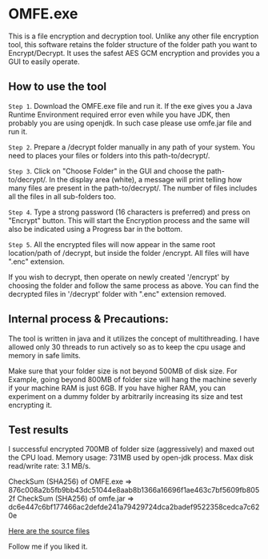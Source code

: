 # OMFE.exe
This is a file encryption and decryption tool. Unlike any other file encryption tool, this software retains the folder structure of the folder path you want to Encrypt/Decrypt. It uses the safest AES GCM encryption and provides you a GUI to easily operate.

## How to use the tool

`Step 1`. Download the OMFE.exe file and run it. If the exe gives you a Java Runtime Environment required error even while you have JDK, then probably you are using openjdk. In such case please use omfe.jar file and run it.

`Step 2`. Prepare a /decrypt folder manually in any path of your system. You need to places your files or folders into this path-to/decrypt/.

`Step 3`. Click on "Choose Folder" in the GUI and choose the path-to/decrypt/. In the display area (white), a message will print telling how many files are present in the path-to/decrypt/. The number of files includes all the files in all sub-folders too.

`Step 4`. Type a strong password (16 characters is preferred) and press on "Encrypt" button. This will start the Encryption process and the same will also be indicated using a Progress bar in the bottom.

`Step 5`. All the encrypted files will now appear in the same root location/path of /decrypt, but inside the folder /encrypt. All files will have ".enc" extension.

If you wish to decrypt, then operate on newly created '/encrypt' by choosing the folder and follow the same process as above. You can find the decrypted files in '/decrypt' folder with ".enc" extension removed.

## Internal process & Precautions: 

The tool is written in java and it utilizes the concept of multithreading. I have allowed only 30 threads to run actively so as to keep the cpu usage and memory in safe limits. 

Make sure that your folder size is not beyond 500MB of disk size. For Example, going beyond 800MB of folder size will hang the machine severly if your machine RAM is just 6GB. If you have higher RAM, you can experiment on a dummy folder by arbitrarily increasing its size and test encrypting it.

## Test results

I successful encrypted 700MB of folder size (aggressively) and maxed out the CPU load.
Memory usage: 731MB used by open-jdk process.
Max disk read/write rate: 3.1 MB/s.

CheckSum (SHA256) of OMFE.exe => 876c008a2b5fb9bb43dc51044e8aab8b1366a16696f1ae463c7bf5609fb8052f
CheckSum (SHA256) of omfe.jar => dc6e447c6bf177466ac2defde241a79429724dca2badef9522358cedca7c620e

[Here are the source files](https://github.com/leogitpub/omfe-sources)

Follow me if you liked it.
